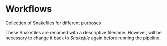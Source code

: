 # Workflows

Collection of Snakefiles for different purposes

These Snakefiles are renamed with a descriptive filename. However, will be necessary to change it back to *Snakefile* again before running the pipeline.
